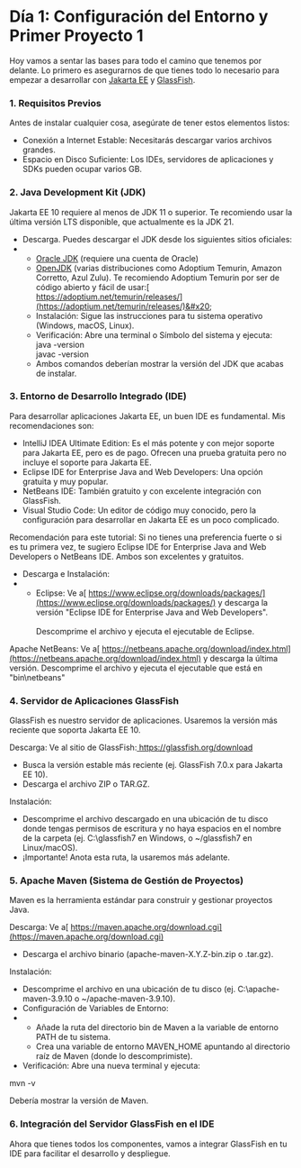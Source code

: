 # Día 1: Configuración del Entorno y Primer Proyecto 1

Hoy vamos a sentar las bases para todo el camino que tenemos por delante. Lo primero es asegurarnos de que tienes todo lo necesario para empezar a desarrollar con [Jakarta EE](https://jakarta.ee/) y [GlassFish](https://glassfish.org/).

### 1. Requisitos Previos

Antes de instalar cualquier cosa, asegúrate de tener estos elementos listos:

* Conexión a Internet Estable: Necesitarás descargar varios archivos grandes.
* Espacio en Disco Suficiente: Los IDEs, servidores de aplicaciones y SDKs pueden ocupar varios GB.

### 2. Java Development Kit (JDK)

Jakarta EE 10 requiere al menos de JDK 11 o superior. Te recomiendo usar la última versión LTS disponible, que actualmente es la JDK 21.

* Descarga. Puedes descargar el JDK desde los siguientes sitios oficiales:
*
  * [Oracle JDK](https://www.oracle.com/java/technologies/downloads/) (requiere una cuenta de Oracle)
  * [OpenJDK](https://www.google.com/search?q=https://openjdk.java.net/install/index.html) (varias distribuciones como Adoptium Temurin, Amazon Corretto, Azul Zulu). Te recomiendo Adoptium Temurin por ser de código abierto y fácil de usar:[ https://adoptium.net/temurin/releases/](https://adoptium.net/temurin/releases/)&#x20;
  * Instalación: Sigue las instrucciones para tu sistema operativo (Windows, macOS, Linux).
  * Verificación: Abre una terminal o Símbolo del sistema y ejecuta:\
    java -version\
    javac -version
  * Ambos comandos deberían mostrar la versión del JDK que acabas de instalar.

### 3. Entorno de Desarrollo Integrado (IDE)

Para desarrollar aplicaciones Jakarta EE, un buen IDE es fundamental. Mis recomendaciones son:

* IntelliJ IDEA Ultimate Edition: Es el más potente y con mejor soporte para Jakarta EE, pero es de pago. Ofrecen una prueba gratuita pero no incluye el soporte para Jakarta EE.
* Eclipse IDE for Enterprise Java and Web Developers: Una opción gratuita y muy popular.
* NetBeans IDE: También gratuito y con excelente integración con GlassFish.
* Visual Studio Code: Un editor de código muy conocido, pero la configuración para desarrollar en Jakarta EE es un poco complicado.

Recomendación para este tutorial: Si no tienes una preferencia fuerte o si es tu primera vez, te sugiero Eclipse IDE for Enterprise Java and Web Developers o NetBeans IDE. Ambos son excelentes y gratuitos.

* Descarga e Instalación:
*
  * Eclipse: Ve a[ https://www.eclipse.org/downloads/packages/](https://www.eclipse.org/downloads/packages/) y descarga la versión "Eclipse IDE for Enterprise Java and Web Developers".\
    \
    Descomprime el archivo y ejecuta el ejecutable de Eclipse.

Apache NetBeans: Ve a[ https://netbeans.apache.org/download/index.html](https://netbeans.apache.org/download/index.html) y descarga la última versión.  Descomprime el archivo y ejecuta el ejecutable que está en "bin\netbeans"

### 4. Servidor de Aplicaciones GlassFish

GlassFish es nuestro servidor de aplicaciones. Usaremos la versión más reciente que soporta Jakarta EE 10.

Descarga: Ve al sitio de GlassFish:[ ](https://eclipse-ee4j.github.io/glassfish/download)https://glassfish.org/download

* Busca la versión estable más reciente (ej. GlassFish 7.0.x para Jakarta EE 10).
* Descarga el archivo ZIP o TAR.GZ.

Instalación:

* Descomprime el archivo descargado en una ubicación de tu disco donde tengas permisos de escritura y no haya espacios en el nombre de la carpeta (ej. C:\glassfish7 en Windows, o \~/glassfish7 en Linux/macOS).
* ¡Importante! Anota esta ruta, la usaremos más adelante.

### 5. Apache Maven (Sistema de Gestión de Proyectos)

Maven es la herramienta estándar para construir y gestionar proyectos Java.

Descarga: Ve a[ https://maven.apache.org/download.cgi](https://maven.apache.org/download.cgi)

* Descarga el archivo binario (apache-maven-X.Y.Z-bin.zip o .tar.gz).

Instalación:

* Descomprime el archivo en una ubicación de tu disco (ej. C:\apache-maven-3.9.10 o \~/apache-maven-3.9.10).
* Configuración de Variables de Entorno:
*
  * Añade la ruta del directorio bin de Maven a la variable de entorno PATH de tu sistema.
  * Crea una variable de entorno MAVEN\_HOME apuntando al directorio raíz de Maven (donde lo descomprimiste).
* Verificación: Abre una nueva terminal y ejecuta:

mvn -v

Debería mostrar la versión de Maven.

### 6. Integración del Servidor GlassFish en el IDE

Ahora que tienes todos los componentes, vamos a integrar GlassFish en tu IDE para facilitar el desarrollo y despliegue.
